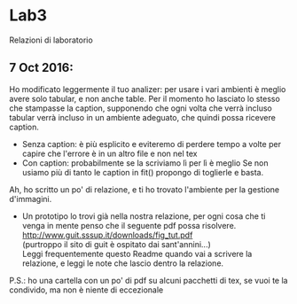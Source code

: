 # Lab3
Relazioni di laboratorio

## 7 Oct 2016:
Ho modificato leggermente il tuo analizer: per usare i vari ambienti è meglio avere solo tabular, e non anche table.
Per il momento ho lasciato lo stesso che stampasse la caption, supponendo che ogni volta che verrà incluso tabular verrà incluso in un ambiente adeguato, che quindi possa ricevere caption.
* Senza caption: è più esplicito e eviteremo di perdere tempo a volte per capire che l'errore è in un altro file e non nel tex
* Con caption: probabilmente se la scriviamo lì per lì è meglio
Se non usiamo più di tanto le caption in fit() propongo di toglierle e basta.

Ah, ho scritto un po' di relazione, e ti ho trovato l'ambiente per la gestione d'immagini.
* Un prototipo lo trovi già nella nostra relazione, per ogni cosa che ti venga in mente penso che il seguente pdf possa risolvere.
<br/> http://www.guit.sssup.it/downloads/fig_tut.pdf
<br/> (purtroppo il sito di guit è ospitato dai sant'annini...)    
Leggi frequentemente questo Readme quando vai a scrivere la relazione, e leggi le note che lascio dentro la relazione.

P.S.: ho una cartella con un po' di pdf su alcuni pacchetti di tex, se vuoi te la condivido, ma non è niente di eccezionale
